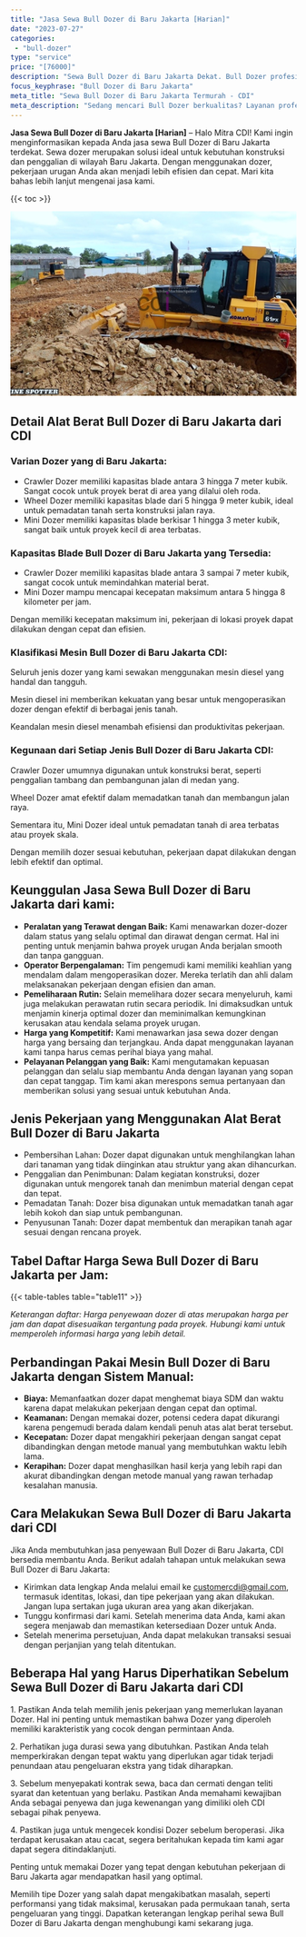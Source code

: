 ```yaml
---
title: "Jasa Sewa Bull Dozer di Baru Jakarta [Harian]"
date: "2023-07-27"
categories:
 - "bull-dozer"
type: "service"
price: "[76000]"
description: "Sewa Bull Dozer di Baru Jakarta Dekat. Bull Dozer profesional untuk kebutuhan proyek konstruksi dengan performa maksimal. Dapatkan informasi lengkap dengan menghubungi kami."
focus_keyphrase: "Bull Dozer di Baru Jakarta"
meta_title: "Sewa Bull Dozer di Baru Jakarta Termurah - CDI"
meta_description: "Sedang mencari Bull Dozer berkualitas? Layanan profesional kami siap melayani dengan solusi optimal. Klik untuk info lebih lanjut."
---
```


**Jasa Sewa Bull Dozer di Baru Jakarta [Harian]** – Halo Mitra CDI! Kami ingin menginformasikan kepada Anda jasa sewa Bull Dozer di Baru Jakarta terdekat. Sewa dozer merupakan solusi ideal untuk kebutuhan konstruksi dan penggalian di wilayah Baru Jakarta. Dengan menggunakan dozer, pekerjaan urugan Anda akan menjadi lebih efisien dan cepat. Mari kita bahas lebih lanjut mengenai jasa kami.

{{< toc >}}

![Jasa Sewa Bull Dozer di Baru Jakarta [Harian]](/images/bull-dozer/bull-dozer-10.jpg)

## Detail Alat Berat Bull Dozer di Baru Jakarta dari CDI

### Varian Dozer yang di Baru Jakarta:

*   Crawler Dozer memiliki kapasitas blade antara 3 hingga 7 meter kubik. Sangat cocok untuk proyek berat di area yang dilalui oleh roda.
*   Wheel Dozer memiliki kapasitas blade dari 5 hingga 9 meter kubik, ideal untuk pemadatan tanah serta konstruksi jalan raya.
*   Mini Dozer memiliki kapasitas blade berkisar 1 hingga 3 meter kubik, sangat baik untuk proyek kecil di area terbatas.

### Kapasitas Blade Bull Dozer di Baru Jakarta yang Tersedia:

*   Crawler Dozer memiliki kapasitas blade antara 3 sampai 7 meter kubik, sangat cocok untuk memindahkan material berat.
*   Mini Dozer mampu mencapai kecepatan maksimum antara 5 hingga 8 kilometer per jam.

Dengan memiliki kecepatan maksimum ini, pekerjaan di lokasi proyek dapat dilakukan dengan cepat dan efisien.

### Klasifikasi Mesin Bull Dozer di Baru Jakarta CDI:

Seluruh jenis dozer yang kami sewakan menggunakan mesin diesel yang handal dan tangguh.

Mesin diesel ini memberikan kekuatan yang besar untuk mengoperasikan dozer dengan efektif di berbagai jenis tanah.

Keandalan mesin diesel menambah efisiensi dan produktivitas pekerjaan.

### Kegunaan dari Setiap Jenis Bull Dozer di Baru Jakarta CDI:

Crawler Dozer umumnya digunakan untuk konstruksi berat, seperti penggalian tambang dan pembangunan jalan di medan yang.

Wheel Dozer amat efektif dalam memadatkan tanah dan membangun jalan raya.

Sementara itu, Mini Dozer ideal untuk pemadatan tanah di area terbatas atau proyek skala.

Dengan memilih dozer sesuai kebutuhan, pekerjaan dapat dilakukan dengan lebih efektif dan optimal.

## Keunggulan Jasa Sewa Bull Dozer di Baru Jakarta dari kami:

*   **Peralatan yang Terawat dengan Baik:** Kami menawarkan dozer-dozer dalam status yang selalu optimal dan dirawat dengan cermat. Hal ini penting untuk menjamin bahwa proyek urugan Anda berjalan smooth dan tanpa gangguan.
*   **Operator Berpengalaman:** Tim pengemudi kami memiliki keahlian yang mendalam dalam mengoperasikan dozer. Mereka terlatih dan ahli dalam melaksanakan pekerjaan dengan efisien dan aman.
*   **Pemeliharaan Rutin:** Selain memelihara dozer secara menyeluruh, kami juga melakukan perawatan rutin secara periodik. Ini dimaksudkan untuk menjamin kinerja optimal dozer dan meminimalkan kemungkinan kerusakan atau kendala selama proyek urugan.
*   **Harga yang Kompetitif:** Kami menawarkan jasa sewa dozer dengan harga yang bersaing dan terjangkau. Anda dapat menggunakan layanan kami tanpa harus cemas perihal biaya yang mahal.
*   **Pelayanan Pelanggan yang Baik:** Kami mengutamakan kepuasan pelanggan dan selalu siap membantu Anda dengan layanan yang sopan dan cepat tanggap. Tim kami akan merespons semua pertanyaan dan memberikan solusi yang sesuai untuk kebutuhan Anda.

## Jenis Pekerjaan yang Menggunakan Alat Berat Bull Dozer di Baru Jakarta

*   Pembersihan Lahan: Dozer dapat digunakan untuk menghilangkan lahan dari tanaman yang tidak diinginkan atau struktur yang akan dihancurkan.
*   Penggalian dan Penimbunan: Dalam kegiatan konstruksi, dozer digunakan untuk mengorek tanah dan menimbun material dengan cepat dan tepat.
*   Pemadatan Tanah: Dozer bisa digunakan untuk memadatkan tanah agar lebih kokoh dan siap untuk pembangunan.
*   Penyusunan Tanah: Dozer dapat membentuk dan merapikan tanah agar sesuai dengan rencana proyek.

## Tabel Daftar Harga Sewa Bull Dozer di Baru Jakarta per Jam:

{{< table-tables table="table11" >}}

_Keterangan daftar: Harga penyewaan dozer di atas merupakan harga per jam dan dapat disesuaikan tergantung pada proyek. Hubungi kami untuk memperoleh informasi harga yang lebih detail._

## Perbandingan Pakai Mesin Bull Dozer di Baru Jakarta dengan Sistem Manual:

*   **Biaya:** Memanfaatkan dozer dapat menghemat biaya SDM dan waktu karena dapat melakukan pekerjaan dengan cepat dan optimal.
*   **Keamanan:** Dengan memakai dozer, potensi cedera dapat dikurangi karena pengemudi berada dalam kendali penuh atas alat berat tersebut.
*   **Kecepatan:** Dozer dapat mengakhiri pekerjaan dengan sangat cepat dibandingkan dengan metode manual yang membutuhkan waktu lebih lama.
*   **Kerapihan:** Dozer dapat menghasilkan hasil kerja yang lebih rapi dan akurat dibandingkan dengan metode manual yang rawan terhadap kesalahan manusia.

## Cara Melakukan Sewa Bull Dozer di Baru Jakarta dari CDI

Jika Anda membutuhkan jasa penyewaan Bull Dozer di Baru Jakarta, CDI bersedia membantu Anda. Berikut adalah tahapan untuk melakukan sewa Bull Dozer di Baru Jakarta:

*   Kirimkan data lengkap Anda melalui email ke customercdi@gmail.com, termasuk identitas, lokasi, dan tipe pekerjaan yang akan dilakukan. Jangan lupa sertakan juga ukuran area yang akan dikerjakan.
*   Tunggu konfirmasi dari kami. Setelah menerima data Anda, kami akan segera menjawab dan memastikan ketersediaan Dozer untuk Anda.
*   Setelah menerima persetujuan, Anda dapat melakukan transaksi sesuai dengan perjanjian yang telah ditentukan.

## Beberapa Hal yang Harus Diperhatikan Sebelum Sewa Bull Dozer di Baru Jakarta dari CDI

1\.  Pastikan Anda telah memilih jenis pekerjaan yang memerlukan layanan Dozer. Hal ini penting untuk memastikan bahwa Dozer yang diperoleh memiliki karakteristik yang cocok dengan permintaan Anda.

2\.  Perhatikan juga durasi sewa yang dibutuhkan. Pastikan Anda telah memperkirakan dengan tepat waktu yang diperlukan agar tidak terjadi penundaan atau pengeluaran ekstra yang tidak diharapkan.

3\.  Sebelum menyepakati kontrak sewa, baca dan cermati dengan teliti syarat dan ketentuan yang berlaku. Pastikan Anda memahami kewajiban Anda sebagai penyewa dan juga kewenangan yang dimiliki oleh CDI sebagai pihak penyewa.

4\.  Pastikan juga untuk mengecek kondisi Dozer sebelum beroperasi. Jika terdapat kerusakan atau cacat, segera beritahukan kepada tim kami agar dapat segera ditindaklanjuti.

Penting untuk memakai Dozer yang tepat dengan kebutuhan pekerjaan di Baru Jakarta agar mendapatkan hasil yang optimal.

Memilih tipe Dozer yang salah dapat mengakibatkan masalah, seperti performansi yang tidak maksimal, kerusakan pada permukaan tanah, serta pengeluaran yang tinggi. Dapatkan keterangan lengkap perihal sewa Bull Dozer di Baru Jakarta dengan menghubungi kami sekarang juga.